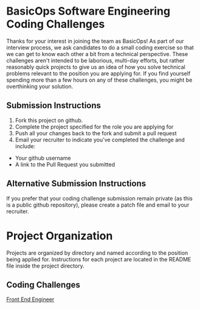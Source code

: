 # BasicOps Software Engineering Coding Challenges
Thanks for your interest in joining the team as BasicOps!  As part of our interview process, we ask candidates to do a small coding exercise so that we can get to know each other a bit from a technical perspective.  These challenges aren't intended to be laborious, multi-day efforts, but rather reasonably quick projects to give us an idea of how you solve technical problems relevant to the position you are applying for.  If you find yourself spending more than a few hours on any of these challenges, you might be overthinking your solution.

## Submission Instructions ##
1. Fork this project on github.
2. Complete the project specified for the role you are applying for
3. Push all your changes back to the fork and submit a pull request
4. Email your recruiter to indicate you've completed the challenge and include:
  * Your github username
  * A link to the Pull Request you submitted
  
## Alternative Submission Instructions ##
If you prefer that your coding challenge submission remain private (as this is a public github repository), please create a patch file and email to your recruiter.

# Project Organization #
Projects are organized by directory and named according to the position being applied for.  Instructions for each project are located in the README file inside the project directory.

## Coding Challenges ##
[Front End Engineer](https://github.com/BasicOps/CodingChallenges/tree/master/Front-End-Engineer)
